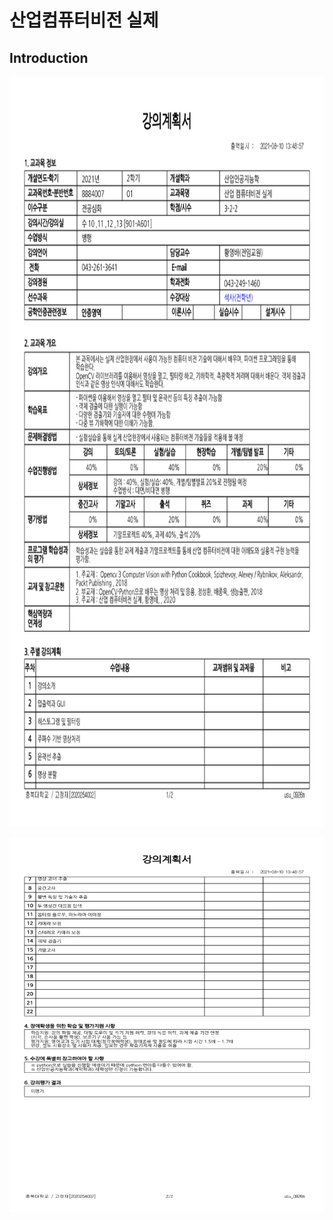 # **산업컴퓨터비전 실제** 

## Introduction
 
<p align="left" margin=100>  <img src="https://github.com/kjj3436/industrial-AI/blob/master/images/2021-2학기_산업컴퓨터비전실제강의계획서_1.png"  width="800" height="1200"> </p>
<p align="left" margin=100>  <img src="https://github.com/kjj3436/industrial-AI/blob/master/images/2021-2학기_산업컴퓨터비전실제강의계획서_2.png"  width="900" height="600"> </p>
